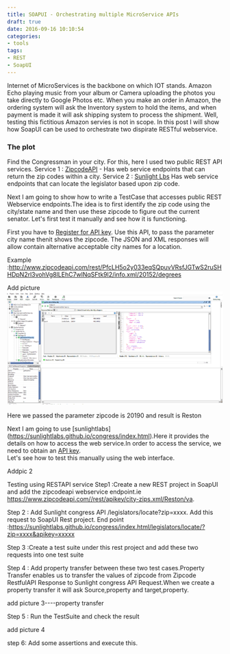 ```yaml
---
title: SOAPUI - Orchestrating multiple MicroService APIs
draft: true
date: 2016-09-16 10:10:54
categories:
- tools
tags:
- REST
- SoapUI
---
```


Internet of MicroServices is the backbone on which IOT stands. Amazon Echo playing music from your album or Camera uploading the photos you take directly to Google Photos etc. When you make an order in Amazon, the ordering system will ask the Inventory system to hold the items, and when payment is made it will ask shipping system to process the shipment. Well, testing this fictitious Amazon servies is not in scope. In this post I will show how SoapUI can be used to orchestrate two dispirate RESTful webservice. 

###  The plot
Find the Congressman in your city. 
For this, here I used two public REST API services.
Service 1 : [ZipcodeAPI](https://www.zipcodeapi.com) - Has web service endpoints that can return the zip codes within a city.
Service 2 : [Sunlight Lbs](https://sunlightlabs.github.io/congress/index.html) Has web service endpoints that can locate the legislator based upon zip code.

 Next I am going to show how to write a TestCase that accesses public REST Webservice endpoints.The idea is to first identify the zip code using the city/state name and then use these zipcode to figure out the current senator.
 Let's first test it manually and see how it is functioning.  
    
  First you have to [Register for API key](http://www.zipcodeapi.com/API#zipToLoc). Use this API, to pass the parameter city name thenit shows the zipcode.  The JSON and XML responses will allow contain alternative acceptable city names for a location. 
  
  Example :http://www.zipcodeapi.com/rest/PfcLH5o2y033eqSQpuvVRsfJGTwS2ruSHHDpN2rl3vohVg8lLEhC7wlNqSFtk9l2/info.xml/20152/degrees
  
  Add picture  ![](../downloads/weather/3.png)
  
  Here we passed the parameter zipcode is 20190 and result is Reston
  
 Next I am going to use [sunlightlabs] (https://sunlightlabs.github.io/congress/index.html).Here it provides the details on how to access the web service.In order to access the service, we need to obtain an [API key](http://sunlightfoundation.com/api/accounts/register/).  
 Let's see how to test this manually using the web interface.
    
  Addpic 2
  
 Testing using RESTAPI service
 Step1 :Create a new REST project in SoapUI and add the zipcodeapi webservice endpoint.ie https://www.zipcodeapi.com//rest/apikey/city-zips.xml/Reston/va.
 
Step 2 : Add  Sunlight congress API /legislators/locate?zip=xxxx. Add this request to SoapUI Rest project.
End point :https://sunlightlabs.github.io/congress/index.html/legislators/locate/?zip=xxxx&apikey=xxxxx

Step 3 :Create a test suite under this rest project and add these two requests into one test suite

Step 4 : Add property transfer between these two test cases.Property Transfer enables us to transfer the values of zipcode from Zipcode RestfulAPI Response to Sunlight congress API Request.When we create a property transfer it will ask Source,property and target,property.

add picture 3----property transfer

Step 5 : Run the TestSuite  and check the result

add picture 4 

step 6: Add some assertions and execute this.



  
  
  
  
  
 